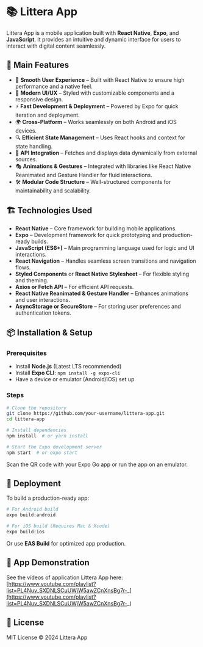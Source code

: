 # 📚 Littera App

Littera App is a mobile application built with **React Native**, **Expo**, and **JavaScript**. It provides an intuitive and dynamic interface for users to interact with digital content seamlessly.

## 🚀 Main Features

- 📖 **Smooth User Experience** – Built with React Native to ensure high performance and a native feel.
- 🎨 **Modern UI/UX** – Styled with customizable components and a responsive design.
- ⚡ **Fast Development & Deployment** – Powered by Expo for quick iteration and deployment.
- 🌍 **Cross-Platform** – Works seamlessly on both Android and iOS devices.
- 🔍 **Efficient State Management** – Uses React hooks and context for state handling.
- 📡 **API Integration** – Fetches and displays data dynamically from external sources.
- 🎭 **Animations & Gestures** – Integrated with libraries like React Native Reanimated and Gesture Handler for fluid interactions.
- 🛠️ **Modular Code Structure** – Well-structured components for maintainability and scalability.

## 🏗️ Technologies Used

- **React Native** – Core framework for building mobile applications.
- **Expo** – Development framework for quick prototyping and production-ready builds.
- **JavaScript (ES6+)** – Main programming language used for logic and UI interactions.
- **React Navigation** – Handles seamless screen transitions and navigation flows.
- **Styled Components** or **React Native Stylesheet** – For flexible styling and theming.
- **Axios or Fetch API** – For efficient API requests.
- **React Native Reanimated & Gesture Handler** – Enhances animations and user interactions.
- **AsyncStorage or SecureStore** – For storing user preferences and authentication tokens.

## 📦 Installation & Setup

### Prerequisites
- Install **Node.js** (Latest LTS recommended)
- Install **Expo CLI**: `npm install -g expo-cli`
- Have a device or emulator (Android/iOS) set up

### Steps
```sh
# Clone the repository
git clone https://github.com/your-username/littera-app.git
cd littera-app

# Install dependencies
npm install  # or yarn install

# Start the Expo development server
npm start  # or expo start
```

Scan the QR code with your Expo Go app or run the app on an emulator.

## 🚀 Deployment
To build a production-ready app:
```sh
# For Android build
expo build:android

# For iOS build (Requires Mac & Xcode)
expo build:ios
```
Or use **EAS Build** for optimized app production.

## 📱 App Demonstration

See the vídeos of application Littera App here: [https://www.youtube.com/playlist?list=PL4Nuv_SXDNLSCuUWjW5awZCnXnsBg7r-_](https://www.youtube.com/playlist?list=PL4Nuv_SXDNLSCuUWjW5awZCnXnsBg7r-_)

## 📄 License
MIT License © 2024 Littera App

